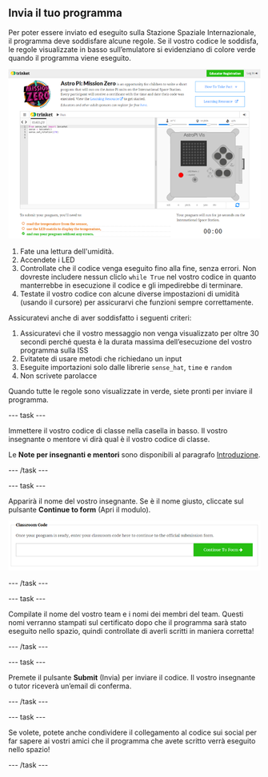 ## Invia il tuo programma

Per poter essere inviato ed eseguito sulla Stazione Spaziale Internazionale, il programma deve soddisfare alcune regole. Se il vostro codice le soddisfa, le regole visualizzate in basso sull’emulatore si evidenziano di colore verde quando il programma viene eseguito.

![Convalida](images/validation.png)

1. Fate una lettura dell'umidità.
1. Accendete i LED
1. Controllate che il codice venga eseguito fino alla fine, senza errori. Non dovreste includere nessun cliclo `while True` nel vostro codice in quanto manterrebbe in esecuzione il codice e gli impedirebbe di terminare.
1. Testate il vostro codice con alcune diverse impostazioni di umidità (usando il cursore) per assicurarvi che funzioni sempre correttamente.

Assicuratevi anche di aver soddisfatto i seguenti criteri:

1. Assicuratevi che il vostro messaggio non venga visualizzato per oltre 30 secondi perché questa è la durata massima dell’esecuzione del vostro programma sulla ISS
1. Evitatete di usare metodi che richiedano un input
1. Eseguite importazioni solo dalle librerie `sense_hat`, `time` e `random`
1. Non scrivete parolacce

Quando tutte le regole sono visualizzate in verde, siete pronti per inviare il programma.

--- task ---

Immettere il vostro codice di classe nella casella in basso. Il vostro insegnante o mentore vi dirà qual è il vostro codice di classe.

Le **Note per insegnanti e mentori** sono disponibili al paragrafo [Introduzione](https://projects.raspberrypi.org/en/projects/astro-pi-mission-zero/1).

--- /task ---

--- task ---

Apparirà il nome del vostro insegnante. Se è il nome giusto, cliccate sul pulsante **Continue to form** (Apri il modulo).

![Apri il modulo](images/continue-to-form.png)

--- /task ---

--- task ---

Compilate il nome del vostro team e i nomi dei membri del team. Questi nomi verranno stampati sul certificato dopo che il programma sarà stato eseguito nello spazio, quindi controllate di averli scritti in maniera corretta!

--- /task ---

--- task ---

Premete il pulsante **Submit** (Invia) per inviare il codice. Il vostro insegnante o tutor riceverà un’email di conferma.

--- /task ---

--- task ---

Se volete, potete anche condividere il collegamento al codice sui social per far sapere ai vostri amici che il programma che avete scritto verrà eseguito nello spazio!

--- /task ---
